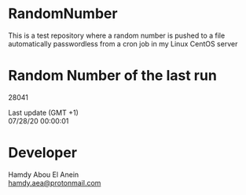 # RandomNumber    
This is a test repository where a random number is pushed to a file automatically passwordless from a cron job in my Linux CentOS server    
# Random Number of the last run   
28041
      
Last update (GMT +1)    
07/28/20 00:00:01
# Developer    
Hamdy Abou El Anein   
hamdy.aea@protonmail.com
